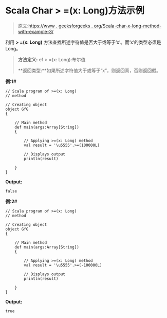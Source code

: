 # Scala Char > =(x: Long)方法示例

> 原文:[https://www . geeksforgeeks . org/Scala-char-x-long-method-with-example-3/](https://www.geeksforgeeks.org/scala-char-x-long-method-with-example-3/)

利用 **> =(x: Long)** 方法查找所述字符值是否大于或等于‘x’。而‘x’的类型必须是 Long。

> **方法定义:** ef > =(x: Long):布尔值
> 
> **返回类型:**如果所述字符值大于或等于“x”，则返回真，否则返回假。

**例:1#**

```
// Scala program of >=(x: Long)
// method

// Creating object
object GfG
{ 

    // Main method
    def main(args:Array[String])
    {

        // Applying >=(x: Long) method 
        val result = '\u5555'.>=(100000L)

        // Displays output
        println(result)

    }
} 
```

**Output:**

```
false

```

**例:2#**

```
// Scala program of >=(x: Long)
// method

// Creating object
object GfG
{ 

    // Main method
    def main(args:Array[String])
    {

        // Applying >=(x: Long) method
        val result = '\u5555'.>=(-100000L)

        // Displays output
        println(result)

    }
} 
```

**Output:**

```
true

```